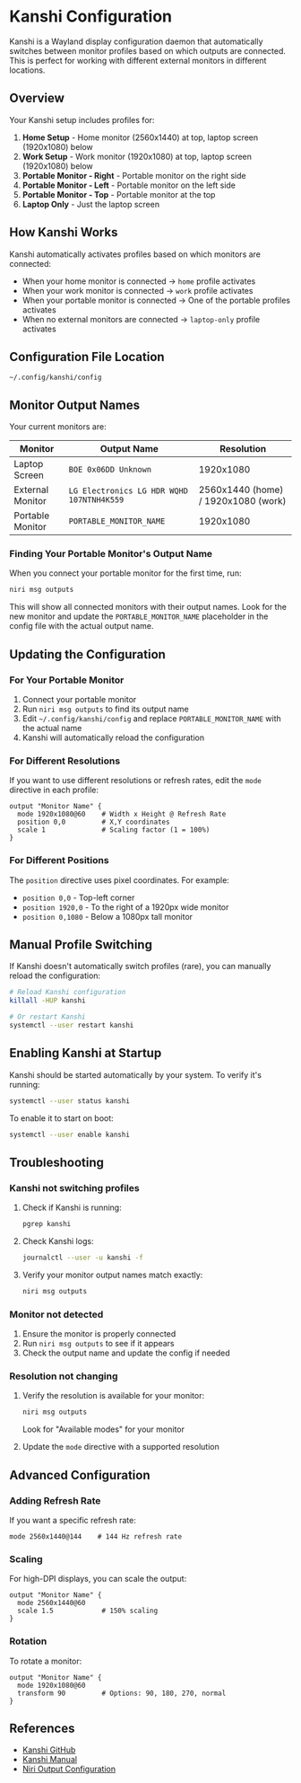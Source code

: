 # Kanshi Configuration

Kanshi is a Wayland display configuration daemon that automatically switches between monitor profiles based on which outputs are connected. This is perfect for working with different external monitors in different locations.

## Overview

Your Kanshi setup includes profiles for:

1. **Home Setup** - Home monitor (2560x1440) at top, laptop screen (1920x1080) below
2. **Work Setup** - Work monitor (1920x1080) at top, laptop screen (1920x1080) below
3. **Portable Monitor - Right** - Portable monitor on the right side
4. **Portable Monitor - Left** - Portable monitor on the left side
5. **Portable Monitor - Top** - Portable monitor at the top
6. **Laptop Only** - Just the laptop screen

## How Kanshi Works

Kanshi automatically activates profiles based on which monitors are connected:

- When your home monitor is connected → `home` profile activates
- When your work monitor is connected → `work` profile activates
- When your portable monitor is connected → One of the portable profiles activates
- When no external monitors are connected → `laptop-only` profile activates

## Configuration File Location

```
~/.config/kanshi/config
```

## Monitor Output Names

Your current monitors are:

| Monitor | Output Name | Resolution |
|---------|------------|------------|
| Laptop Screen | `BOE 0x06DD Unknown` | 1920x1080 |
| External Monitor | `LG Electronics LG HDR WQHD 107NTNH4K559` | 2560x1440 (home) / 1920x1080 (work) |
| Portable Monitor | `PORTABLE_MONITOR_NAME` | 1920x1080 |

### Finding Your Portable Monitor's Output Name

When you connect your portable monitor for the first time, run:

```bash
niri msg outputs
```

This will show all connected monitors with their output names. Look for the new monitor and update the `PORTABLE_MONITOR_NAME` placeholder in the config file with the actual output name.

## Updating the Configuration

### For Your Portable Monitor

1. Connect your portable monitor
2. Run `niri msg outputs` to find its output name
3. Edit `~/.config/kanshi/config` and replace `PORTABLE_MONITOR_NAME` with the actual name
4. Kanshi will automatically reload the configuration

### For Different Resolutions

If you want to use different resolutions or refresh rates, edit the `mode` directive in each profile:

```
output "Monitor Name" {
  mode 1920x1080@60    # Width x Height @ Refresh Rate
  position 0,0         # X,Y coordinates
  scale 1              # Scaling factor (1 = 100%)
}
```

### For Different Positions

The `position` directive uses pixel coordinates. For example:

- `position 0,0` - Top-left corner
- `position 1920,0` - To the right of a 1920px wide monitor
- `position 0,1080` - Below a 1080px tall monitor

## Manual Profile Switching

If Kanshi doesn't automatically switch profiles (rare), you can manually reload the configuration:

```bash
# Reload Kanshi configuration
killall -HUP kanshi

# Or restart Kanshi
systemctl --user restart kanshi
```

## Enabling Kanshi at Startup

Kanshi should be started automatically by your system. To verify it's running:

```bash
systemctl --user status kanshi
```

To enable it to start on boot:

```bash
systemctl --user enable kanshi
```

## Troubleshooting

### Kanshi not switching profiles

1. Check if Kanshi is running:
   ```bash
   pgrep kanshi
   ```

2. Check Kanshi logs:
   ```bash
   journalctl --user -u kanshi -f
   ```

3. Verify your monitor output names match exactly:
   ```bash
   niri msg outputs
   ```

### Monitor not detected

1. Ensure the monitor is properly connected
2. Run `niri msg outputs` to see if it appears
3. Check the output name and update the config if needed

### Resolution not changing

1. Verify the resolution is available for your monitor:
   ```bash
   niri msg outputs
   ```
   Look for "Available modes" for your monitor

2. Update the `mode` directive with a supported resolution

## Advanced Configuration

### Adding Refresh Rate

If you want a specific refresh rate:

```
mode 2560x1440@144    # 144 Hz refresh rate
```

### Scaling

For high-DPI displays, you can scale the output:

```
output "Monitor Name" {
  mode 2560x1440@60
  scale 1.5            # 150% scaling
}
```

### Rotation

To rotate a monitor:

```
output "Monitor Name" {
  mode 1920x1080@60
  transform 90         # Options: 90, 180, 270, normal
}
```

## References

- [Kanshi GitHub](https://github.com/emersion/kanshi)
- [Kanshi Manual](https://man.archlinux.org/man/kanshi.5.en)
- [Niri Output Configuration](https://github.com/YaLTeR/niri/wiki/Configuration:-Outputs)
